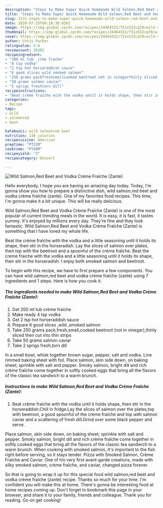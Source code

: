 ```yaml
---
description: "Steps to Make Super Quick Homemade Wild Salmon,Red Beet and Vodka Crème Fraïche (Zante)"
title: "Steps to Make Super Quick Homemade Wild Salmon,Red Beet and Vodka Crème Fraïche (Zante)"
slug: 3131-steps-to-make-super-quick-homemade-wild-salmon-red-beet-and-vodka-creme-fraiche-zante
date: 2020-07-25T09:18:38.026Z
image: https://img-global.cpcdn.com/recipes/24464322/751x532cq70/wild-salmonred-beet-and-vodka-creme-fraiche-zante-recipe-main-photo.jpg
thumbnail: https://img-global.cpcdn.com/recipes/24464322/751x532cq70/wild-salmonred-beet-and-vodka-creme-fraiche-zante-recipe-main-photo.jpg
cover: https://img-global.cpcdn.com/recipes/24464322/751x532cq70/wild-salmonred-beet-and-vodka-creme-fraiche-zante-recipe-main-photo.jpg
author: Chris Parker
ratingvalue: 4.6
reviewcount: 26182
recipeingredient:
- "200 ml tub  crme frache"
- "4 tsp vodka"
- "2 tsp hot horseraddish sauce"
- "6 good slices wild smoked salmon"
- "250 grams packfreshsmallcooked beetroot not in vinegarthinly sliced then cut into thin strips"
- "50 grams salmon caviar"
- "2 sprigs freshtorn dill"
recipeinstructions:
- "Beat crème fraïche with the vodka until it holds shape, then stir in  the horseraddish.Chill in fridge.Lay the slices of salmon over the plates,top with beetroot, a good spoonful of the crème fraïche and top with salmon caviar and a scattering of fresh dill.Grind over some black pepper and serve."
categories:
- Recipe
tags:
- wild
- salmonred
- beet

katakunci: wild salmonred beet 
nutrition: 130 calories
recipecuisine: American
preptime: "PT22M"
cooktime: "PT48M"
recipeyield: "3"
recipecategory: Dessert

---
```



![Wild Salmon,Red Beet and Vodka Crème Fraïche (Zante)](https://img-global.cpcdn.com/recipes/24464322/751x532cq70/wild-salmonred-beet-and-vodka-creme-fraiche-zante-recipe-main-photo.jpg)

Hello everybody, I hope you are having an amazing day today. Today, I'm gonna show you how to prepare a distinctive dish, wild salmon,red beet and vodka crème fraïche (zante). One of my favorites food recipes. This time, I'm gonna make it a bit unique. This will be really delicious.

Wild Salmon,Red Beet and Vodka Crème Fraïche (Zante) is one of the most popular of current trending meals in the world. It is easy, it is fast, it tastes yummy. It's enjoyed by millions every day. They're fine and they look fantastic. Wild Salmon,Red Beet and Vodka Crème Fraïche (Zante) is something that I have loved my whole life.

Beat the crème fraîche with the vodka and a little seasoning until it holds its shape, then stir in the horseradish. Lay the slices of salmon over plates, then top with the beetroot and a spoonful of the crème fraîche. Beat the creme fraiche with the vodka and a little seasoning until it holds its shape, then stir in the horseradish. I enjoy both smoked salmon and beetroot.


To begin with this recipe, we have to first prepare a few components. You can have wild salmon,red beet and vodka crème fraïche (zante) using 7 ingredients and 1 steps. Here is how you cook it.

<!--inarticleads1-->

##### The ingredients needed to make Wild Salmon,Red Beet and Vodka Crème Fraïche (Zante):

1. Get 200 ml tub  crème fraïche
1. Make ready 4 tsp vodka
1. Get 2 tsp hot horseraddish sauce
1. Prepare 6 good slices ,wild ,smoked salmon
1. Take 250 grams pack,fresh,small,cooked beetroot (not in vinegar),thinly sliced then cut into thin strips
1. Take 50 grams salmon caviar
1. Take 2 sprigs fresh,torn dill


In a small bowl, whisk together brown sugar, pepper, salt and vodka. Line rimmed baking sheet with foil. Place salmon, skin side down, on baking sheet; sprinkle with salt and pepper. Smoky salmon, bright dill and rich crème fraîche come together in softly cooked eggs that bring all the flavors of the classic tea sandwich to a warm brunch. 

<!--inarticleads2-->

##### Instructions to make Wild Salmon,Red Beet and Vodka Crème Fraïche (Zante):

1. Beat crème fraïche with the vodka until it holds shape, then stir in  the horseraddish.Chill in fridge.Lay the slices of salmon over the plates,top with beetroot, a good spoonful of the crème fraïche and top with salmon caviar and a scattering of fresh dill.Grind over some black pepper and serve.


Place salmon, skin side down, on baking sheet; sprinkle with salt and pepper. Smoky salmon, bright dill and rich crème fraîche come together in softly cooked eggs that bring all the flavors of the classic tea sandwich to a warm brunch. When cooking with smoked salmon, it&#39;s important to the fish right before serving, so it stays tender. Pizza with Smoked Salmon, Crème Fraîche and Caviar. One of his very first avant-garde creations, made with silky smoked salmon, crème fraîche, and caviar, changed pizza forever. 

So that is going to wrap it up for this special food wild salmon,red beet and vodka crème fraïche (zante) recipe. Thanks so much for your time. I'm confident you will make this at home. There's gonna be interesting food at home recipes coming up. Don't forget to bookmark this page in your browser, and share it to your family, friends and colleague. Thank you for reading. Go on get cooking!
